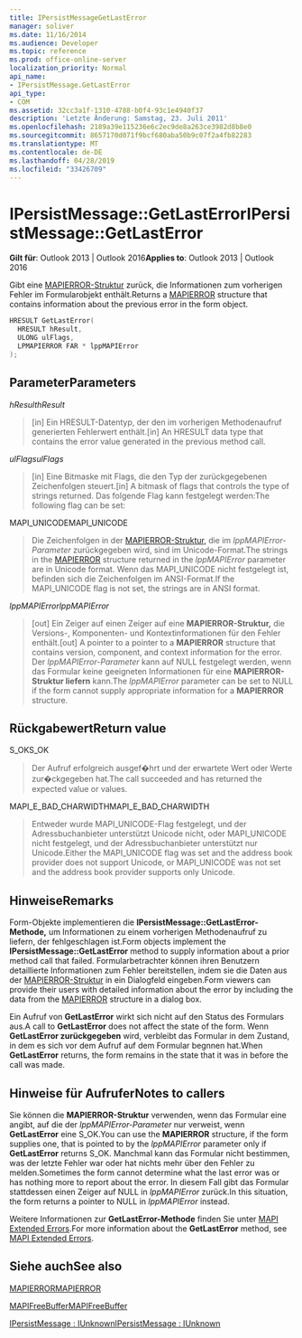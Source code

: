 ```yaml
---
title: IPersistMessageGetLastError
manager: soliver
ms.date: 11/16/2014
ms.audience: Developer
ms.topic: reference
ms.prod: office-online-server
localization_priority: Normal
api_name:
- IPersistMessage.GetLastError
api_type:
- COM
ms.assetid: 32cc3a1f-1310-4788-b0f4-93c1e4940f37
description: 'Letzte Änderung: Samstag, 23. Juli 2011'
ms.openlocfilehash: 2189a39e115236e6c2ec9de8a263ce3982d8b8e0
ms.sourcegitcommit: 8657170d071f9bcf680aba50b9c07f2a4fb82283
ms.translationtype: MT
ms.contentlocale: de-DE
ms.lasthandoff: 04/28/2019
ms.locfileid: "33426709"
---
```

# <a name="ipersistmessagegetlasterror"></a><span data-ttu-id="b4852-103">IPersistMessage::GetLastError</span><span class="sxs-lookup"><span data-stu-id="b4852-103">IPersistMessage::GetLastError</span></span>

  
  
<span data-ttu-id="b4852-104">**Gilt für**: Outlook 2013 | Outlook 2016</span><span class="sxs-lookup"><span data-stu-id="b4852-104">**Applies to**: Outlook 2013 | Outlook 2016</span></span> 
  
<span data-ttu-id="b4852-105">Gibt eine [MAPIERROR-Struktur](mapierror.md) zurück, die Informationen zum vorherigen Fehler im Formularobjekt enthält.</span><span class="sxs-lookup"><span data-stu-id="b4852-105">Returns a [MAPIERROR](mapierror.md) structure that contains information about the previous error in the form object.</span></span> 
  
```cpp
HRESULT GetLastError(
  HRESULT hResult,
  ULONG ulFlags,
  LPMAPIERROR FAR * lppMAPIError
);
```

## <a name="parameters"></a><span data-ttu-id="b4852-106">Parameter</span><span class="sxs-lookup"><span data-stu-id="b4852-106">Parameters</span></span>

 <span data-ttu-id="b4852-107">_hResult_</span><span class="sxs-lookup"><span data-stu-id="b4852-107">_hResult_</span></span>
  
> <span data-ttu-id="b4852-108">[in] Ein HRESULT-Datentyp, der den im vorherigen Methodenaufruf generierten Fehlerwert enthält.</span><span class="sxs-lookup"><span data-stu-id="b4852-108">[in] An HRESULT data type that contains the error value generated in the previous method call.</span></span>
    
 <span data-ttu-id="b4852-109">_ulFlags_</span><span class="sxs-lookup"><span data-stu-id="b4852-109">_ulFlags_</span></span>
  
> <span data-ttu-id="b4852-110">[in] Eine Bitmaske mit Flags, die den Typ der zurückgegebenen Zeichenfolgen steuert.</span><span class="sxs-lookup"><span data-stu-id="b4852-110">[in] A bitmask of flags that controls the type of strings returned.</span></span> <span data-ttu-id="b4852-111">Das folgende Flag kann festgelegt werden:</span><span class="sxs-lookup"><span data-stu-id="b4852-111">The following flag can be set:</span></span>
    
<span data-ttu-id="b4852-112">MAPI_UNICODE</span><span class="sxs-lookup"><span data-stu-id="b4852-112">MAPI_UNICODE</span></span> 
  
> <span data-ttu-id="b4852-113">Die Zeichenfolgen in der [MAPIERROR-Struktur,](mapierror.md) die im  _lppMAPIError-Parameter_ zurückgegeben wird, sind im Unicode-Format.</span><span class="sxs-lookup"><span data-stu-id="b4852-113">The strings in the [MAPIERROR](mapierror.md) structure returned in the  _lppMAPIError_ parameter are in Unicode format.</span></span> <span data-ttu-id="b4852-114">Wenn das MAPI_UNICODE nicht festgelegt ist, befinden sich die Zeichenfolgen im ANSI-Format.</span><span class="sxs-lookup"><span data-stu-id="b4852-114">If the MAPI_UNICODE flag is not set, the strings are in ANSI format.</span></span> 
    
 <span data-ttu-id="b4852-115">_lppMAPIError_</span><span class="sxs-lookup"><span data-stu-id="b4852-115">_lppMAPIError_</span></span>
  
> <span data-ttu-id="b4852-116">[out] Ein Zeiger auf einen Zeiger auf eine **MAPIERROR-Struktur,** die Versions-, Komponenten- und Kontextinformationen für den Fehler enthält.</span><span class="sxs-lookup"><span data-stu-id="b4852-116">[out] A pointer to a pointer to a **MAPIERROR** structure that contains version, component, and context information for the error.</span></span> <span data-ttu-id="b4852-117">Der  _lppMAPIError-Parameter_ kann auf NULL festgelegt werden, wenn das Formular keine geeigneten Informationen für eine **MAPIERROR-Struktur liefern** kann.</span><span class="sxs-lookup"><span data-stu-id="b4852-117">The  _lppMAPIError_ parameter can be set to NULL if the form cannot supply appropriate information for a **MAPIERROR** structure.</span></span> 
    
## <a name="return-value"></a><span data-ttu-id="b4852-118">Rückgabewert</span><span class="sxs-lookup"><span data-stu-id="b4852-118">Return value</span></span>

<span data-ttu-id="b4852-119">S_OK</span><span class="sxs-lookup"><span data-stu-id="b4852-119">S_OK</span></span> 
  
> <span data-ttu-id="b4852-120">Der Aufruf erfolgreich ausgef�hrt und der erwartete Wert oder Werte zur�ckgegeben hat.</span><span class="sxs-lookup"><span data-stu-id="b4852-120">The call succeeded and has returned the expected value or values.</span></span>
    
<span data-ttu-id="b4852-121">MAPI_E_BAD_CHARWIDTH</span><span class="sxs-lookup"><span data-stu-id="b4852-121">MAPI_E_BAD_CHARWIDTH</span></span> 
  
> <span data-ttu-id="b4852-122">Entweder wurde MAPI_UNICODE-Flag festgelegt, und der Adressbuchanbieter unterstützt Unicode nicht, oder MAPI_UNICODE nicht festgelegt, und der Adressbuchanbieter unterstützt nur Unicode.</span><span class="sxs-lookup"><span data-stu-id="b4852-122">Either the MAPI_UNICODE flag was set and the address book provider does not support Unicode, or MAPI_UNICODE was not set and the address book provider supports only Unicode.</span></span>
    
## <a name="remarks"></a><span data-ttu-id="b4852-123">Hinweise</span><span class="sxs-lookup"><span data-stu-id="b4852-123">Remarks</span></span>

<span data-ttu-id="b4852-124">Form-Objekte implementieren die **IPersistMessage::GetLastError-Methode,** um Informationen zu einem vorherigen Methodenaufruf zu liefern, der fehlgeschlagen ist.</span><span class="sxs-lookup"><span data-stu-id="b4852-124">Form objects implement the **IPersistMessage::GetLastError** method to supply information about a prior method call that failed.</span></span> <span data-ttu-id="b4852-125">Formularbetrachter können ihren Benutzern detaillierte Informationen zum Fehler bereitstellen, indem sie die Daten aus der [MAPIERROR-Struktur](mapierror.md) in ein Dialogfeld eingeben.</span><span class="sxs-lookup"><span data-stu-id="b4852-125">Form viewers can provide their users with detailed information about the error by including the data from the [MAPIERROR](mapierror.md) structure in a dialog box.</span></span> 
  
<span data-ttu-id="b4852-126">Ein Aufruf von **GetLastError** wirkt sich nicht auf den Status des Formulars aus.</span><span class="sxs-lookup"><span data-stu-id="b4852-126">A call to **GetLastError** does not affect the state of the form.</span></span> <span data-ttu-id="b4852-127">Wenn **GetLastError zurückgegeben** wird, verbleibt das Formular in dem Zustand, in dem es sich vor dem Aufruf auf dem Formular begnnen hat.</span><span class="sxs-lookup"><span data-stu-id="b4852-127">When **GetLastError** returns, the form remains in the state that it was in before the call was made.</span></span> 
  
## <a name="notes-to-callers"></a><span data-ttu-id="b4852-128">Hinweise für Aufrufer</span><span class="sxs-lookup"><span data-stu-id="b4852-128">Notes to callers</span></span>

<span data-ttu-id="b4852-129">Sie können die **MAPIERROR-Struktur** verwenden, wenn das Formular eine angibt, auf die der  _lppMAPIError-Parameter_ nur verweist, wenn **GetLastError** eine S_OK.</span><span class="sxs-lookup"><span data-stu-id="b4852-129">You can use the **MAPIERROR** structure, if the form supplies one, that is pointed to by the  _lppMAPIError_ parameter only if **GetLastError** returns S_OK.</span></span> <span data-ttu-id="b4852-130">Manchmal kann das Formular nicht bestimmen, was der letzte Fehler war oder hat nichts mehr über den Fehler zu melden.</span><span class="sxs-lookup"><span data-stu-id="b4852-130">Sometimes the form cannot determine what the last error was or has nothing more to report about the error.</span></span> <span data-ttu-id="b4852-131">In diesem Fall gibt das Formular stattdessen einen Zeiger auf NULL in  _lppMAPIError_ zurück.</span><span class="sxs-lookup"><span data-stu-id="b4852-131">In this situation, the form returns a pointer to NULL in  _lppMAPIError_ instead.</span></span> 
  
<span data-ttu-id="b4852-132">Weitere Informationen zur **GetLastError-Methode** finden Sie unter [MAPI Extended Errors](mapi-extended-errors.md).</span><span class="sxs-lookup"><span data-stu-id="b4852-132">For more information about the **GetLastError** method, see [MAPI Extended Errors](mapi-extended-errors.md).</span></span>
  
## <a name="see-also"></a><span data-ttu-id="b4852-133">Siehe auch</span><span class="sxs-lookup"><span data-stu-id="b4852-133">See also</span></span>



[<span data-ttu-id="b4852-134">MAPIERROR</span><span class="sxs-lookup"><span data-stu-id="b4852-134">MAPIERROR</span></span>](mapierror.md)
  
[<span data-ttu-id="b4852-135">MAPIFreeBuffer</span><span class="sxs-lookup"><span data-stu-id="b4852-135">MAPIFreeBuffer</span></span>](mapifreebuffer.md)
  
[<span data-ttu-id="b4852-136">IPersistMessage : IUnknown</span><span class="sxs-lookup"><span data-stu-id="b4852-136">IPersistMessage : IUnknown</span></span>](ipersistmessageiunknown.md)

